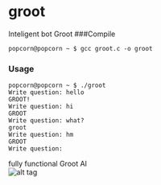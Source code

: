 # groot
Inteligent bot Groot
###Compile
```
popcorn@popcorn ~ $ gcc groot.c -o groot

```

### Usage
```
popcorn@popcorn ~ $ ./groot 
Write question: hello
GROOT!
Write question: hi
GROOT
Write question: what?
groot
Write question: hm
GROOT
Write question: 
```

fully functional Groot AI <br />
![alt tag](http://www.nerdist.com/wp-content/uploads/2014/08/Smaller-dancing-groot.gif)
